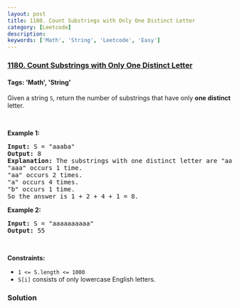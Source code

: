 ```yaml
---
layout: post
title: 1180. Count Substrings with Only One Distinct Letter
category: [Leetcode]
description: 
keywords: ['Math', 'String', 'Leetcode', 'Easy']
---
```

### [1180. Count Substrings with Only One Distinct Letter](https://leetcode.com/problems/count-substrings-with-only-one-distinct-letter)

#### Tags: 'Math', 'String'

<div class="content__u3I1 question-content__JfgR"><div><p>Given a string <code>S</code>, return the number of substrings that have only <strong>one distinct</strong> letter.</p>
<p> </p>
<p><strong>Example 1:</strong></p>
<pre><strong>Input:</strong> S = "aaaba"
<strong>Output:</strong> 8
<strong>Explanation: </strong>The substrings with one distinct letter are "aaa", "aa", "a", "b".
"aaa" occurs 1 time.
"aa" occurs 2 times.
"a" occurs 4 times.
"b" occurs 1 time.
So the answer is 1 + 2 + 4 + 1 = 8.
</pre>
<p><strong>Example 2:</strong></p>
<pre><strong>Input:</strong> S = "aaaaaaaaaa"
<strong>Output:</strong> 55
</pre>
<p> </p>
<p><strong>Constraints:</strong></p>
<ul>
<li><code>1 &lt;= S.length &lt;= 1000</code></li>
<li><code>S[i]</code> consists of only lowercase English letters.</li>
</ul>
</div></div>

### Solution
